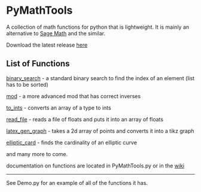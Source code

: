 # PyMathTools
A collection of math functions for python that is lightweight. It is mainly an alternative to [Sage Math](http://www.sagemath.org/) and the similar.

Download the latest release [here](https://github.com/iblacksand/PyMathTools/releases)

## List of Functions

[binary_search](https://github.com/iblacksand/PyMathTools/wiki/binary_search) - a standard binary search to find the index of an element (list has to be sorted)


[mod](https://github.com/iblacksand/PyMathTools/wiki/mod) - a more advanced mod that has correct inverses

[to_ints](https://github.com/iblacksand/PyMathTools/wiki/to_ints) - converts an array of a type to ints

[read_file](https://github.com/iblacksand/PyMathTools/wiki/read_file) - reads a file of floats and puts it into an array of floats

[latex_gen_graph](https://github.com/iblacksand/PyMathTools/wiki/latex_gen_graph) - takes a 2d array of points and converts it into a tikz graph

[elliptic_card](https://github.com/iblacksand/PyMathTools/wiki/elliptic_card) - finds the cardinality of an elliptic curve

and many more to come.

documentation on functions are located in PyMathTools.py or in the [wiki](https://github.com/iblacksand/PyMathTools/wiki)


---
See Demo.py for an example of all of the functions it has.
